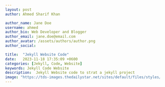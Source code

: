 ```yaml
---
layout: post
author: Ahmed Sharif Khan

author_name: Jane Doe
username: ahmed
author_bio: Web Developer and Blogger
author_email: jane.doe@email.com
author_avatar: /assets/authors/author.png
author_social:

title:  "Jekyll Website Code"
date:   2023-11-18 17:35:09 +0600
categories: [Jekyll, Code, Website]
keywords: Jekyll Code Website
description:  Jekyll Website code to strat a jekyll project
image: "https://tds-images.thedailystar.net/sites/default/files/styles/big_202/public/images/2023/11/20/dalle_2023-11-20_14.03.42_-_an_urban_scene_in_dhaka_north_city_corporation_dncc_depicting_trees_being_numbered_and_mapped_using_the_gprs_system._the_image_shows_workers_in_safe.png"
---
```



